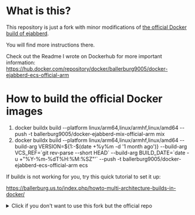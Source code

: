 What is this?
=============

This repository is just a fork with minor modifications of [the official Docker build of ejabberd](https://github.com/processone/docker-ejabberd).

You will find more instructions there.

Check out the Readme I wrote on Dockerhub for more important information: https://hub.docker.com/repository/docker/ballerburg9005/docker-ejabberd-ecs-official-arm


How to build the official Docker images
=======================================

1. docker buildx build --platform linux/arm64,linux/armhf,linux/amd64 --push -t ballerburg9005/docker-ejabberd-mix-official-arm mix
2. docker buildx build --platform linux/arm64,linux/armhf,linux/amd64 --build-arg VERSION=${1:-$(date +%y%m -d '1 month ago')} --build-arg VCS_REF=\`git rev-parse --short HEAD\` --build-arg BUILD_DATE=\`date -u +"%Y-%m-%dT%H:%M:%SZ"'\` --push -t ballerburg9005/docker-ejabberd-ecs-official-arm ecs


If buildx is not working for you, try this quick tutorial to set it up:

https://ballerburg.us.to/index.php/howto-multi-architecture-builds-in-docker/


<details>
  <summary>Click if you don't want to use this fork but the official repo</summary>
  
.
  
In order to build against ARM, you simply have to adapt the three corresponding lines in build.sh and the Dockerfile inside the ecs folder like suggested:

1. FROM ballerburg9005/docker-ejabberd-mix-official-arm as builder
2. current=$(date +%y.07) # I had to use the previous month "07" in the version string, because there was not a git branch yet for this month
3. docker buildx build --platform linux/arm64,linux/armhf 

If you want the captcha, you have to add the packages suggested in the Readme to the list of packages in the ecs image at the end (not mix!).

Also you can add those extra modules. Add this right before setup runtime environment:

```
# docker buildx "containers" have no network isolation (even with --isolation=true)
# so we need to check if the ports are blocked by another instance and sleep until they are open again

RUN bash -c 'while(true); do if netstat -putlan | grep 5222; then sleep $((1 + $RANDOM % 60)); else break; fi; done \
		&& bin/ejabberdctl start \
		&& sleep 30 \
		&& bin/ejabberdctl modules_update_specs \
		&& bin/ejabberdctl module_install mod_default_rooms \
		&& bin/ejabberdctl module_install mod_default_contacts \
		&& bin/ejabberdctl stop \
		&& killall epmd'
```

Lastly, there is a minor bug in the registration captcha-ng.sh file. You have to change two lines. See this PR I made: https://github.com/processone/ejabberd/pull/3660 . Even if you don't fix it, it will still work most of the time.

</details>
